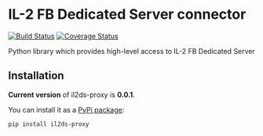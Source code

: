 IL-2 FB Dedicated Server connector
==================================

[![Build Status](https://travis-ci.org/IL2HorusTeam/il2ds-proxy.png?branch=feature-2)](https://travis-ci.org/IL2HorusTeam/il2ds-proxy)
[![Coverage Status](https://coveralls.io/repos/IL2HorusTeam/il2ds-proxy/badge.png?branch=feature-2)](https://coveralls.io/r/IL2HorusTeam/il2ds-proxy?branch=feature-2)

Python library which provides high-level access to IL-2 FB Dedicated Server


Installation
------------

**Current version** of il2ds-proxy is **0.0.1**.

You can install it as a [PyPi package](https://pypi.python.org/pypi/il2ds-proxy/):

    pip install il2ds-proxy

